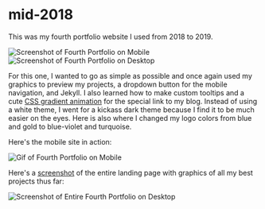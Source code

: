 # mid-2018
This was my fourth portfolio website I used from 2018 to 2019.


<img src="https://pastelhex.online/img/portfoliomid2018mobile.png" alt="Screenshot of Fourth Portfolio on Mobile" class="img-fluid"/>

<img src="https://pastelhex.online/img/portfoliomid2018desktop.png" alt="Screenshot of Fourth Portfolio on Desktop" class="img-fluid"/>

<p>For this one, I wanted to go as simple as possible and once again used my graphics to preview my projects, a dropdown button for the mobile navigation, and Jekyll. I also learned how to make custom tooltips and a cute <a href="https://codepen.io/P1N2O/pen/pyBNzX" target="_blank" rel="nofollow">CSS gradient animation</a> for the special link to my blog. Instead of using a white theme, I went for a kickass dark theme because I find it to be much easier on the eyes. Here is also where I changed my logo colors from blue and gold to blue-violet and turquoise.</p>

<p>Here's the mobile site in action:</p>

<img src="https://pastelhex.online/img/portfolio2018onmobile.gif" alt="Gif of Fourth Portfolio on Mobile" class="img-fluid"/>

<p>Here's a <a href="https://addons.mozilla.org/en-US/firefox/addon/fireshot/" target="_blank" rel="nofollow">screenshot</a> of the entire landing page with graphics of all my best projects thus far:</p>

<img src="https://pastelhex.online/img/portfolioorg.png" alt="Screenshot of Entire Fourth Portfolio on Desktop" class="img-fluid"/>
